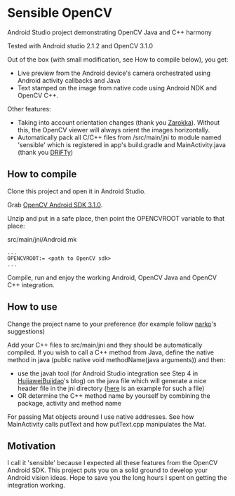 # Sensible OpenCV
Android Studio project demonstrating OpenCV Java and C++ harmony

Tested with Android studio 2.1.2 and OpenCV 3.1.0

Out of the box (with small modification, see How to compile below), you get:
- Live preview from the Android device's camera orchestrated using Android activity callbacks and Java
- Text stamped on the image from native code using Android NDK and OpenCV C++.

Other features:
- Taking into account orientation changes (thank you [Zarokka](http://answers.opencv.org/question/7313/rotating-android-camera-to-portrait/?answer=29866#post-id-29866)).
Without this, the OpenCV viewer will always orient the images horizontally.
- Automatically pack all C/C++ files from /src/main/jni to module named 'sensible' which is registered in app's build.gradle and MainActivity.java (thank you [DRiFTy](http://stackoverflow.com/a/8980441/5799810)) 

## How to compile

Clone this project and open it in Android Studio.

Grab [OpenCV Android SDK 3.1.0](https://sourceforge.net/projects/opencvlibrary/files/opencv-android/3.1.0/OpenCV-3.1.0-android-sdk.zip/download).

Unzip and put in a safe place, then point the OPENCVROOT variable to that place:

src/main/jni/Android.mk
```
...
OPENCVROOT:= <path to OpenCV sdk>
...
```

Compile, run and enjoy the working Android, OpenCV Java and OpenCV C++ integration.

## How to use

Change the project name to your preference (for example follow [narko](http://stackoverflow.com/a/38011028/5799810)'s suggestions)

Add your C++ files to src/main/jni and they should be automatically compiled. 
If you wish to call a C++ method from Java, define the native method in java (public native void methodName(java arguments)) and then:
- use the javah tool (for Android Studio integration see Step 4 in [HujiaweiBujidao](http://hujiaweibujidao.github.io/blog/2014/10/22/android-ndk-and-opencv-development-with-android-studio)'s blog)
on the java file which will generate a nice header file in the jni directory ([here](app/src/main/jni/primalpond_com_sensibleopencv_MainActivity.h) is an example for such a file)
- OR determine the C++ method name by yourself by combining the package, activity and method name

For passing Mat objects around I use native addresses. See how MainActivity calls putText and how putText.cpp manipulates the Mat.

## Motivation

I call it 'sensible' because I expected all these features from the OpenCV Android SDK. This project puts you on a solid ground to develop your Android vision ideas. Hope to save you the long hours I spent on getting the integration working. 
